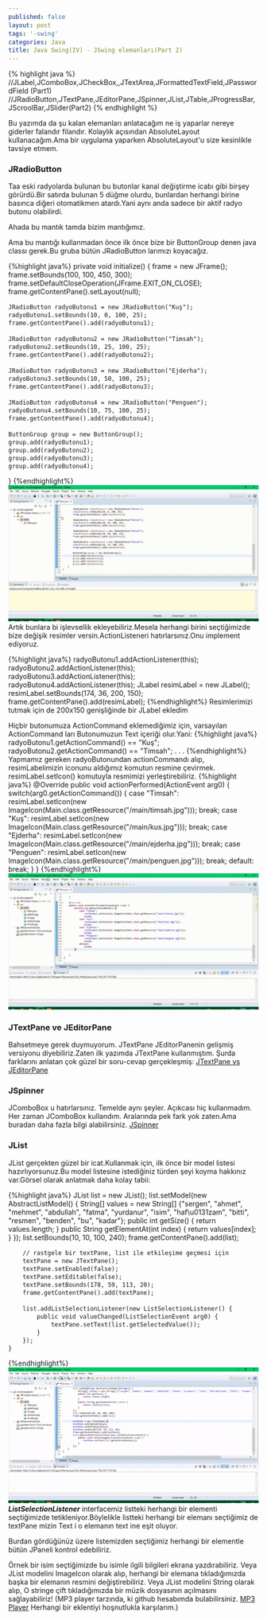 ```yaml
---
published: false
layout: post
tags: '-swing'
categories: Java
title: Java Swing(IV) - JSwing elemanları(Part 2)
---
```

{% highlight java %}
//JLabel,JComboBox,JCheckBox,,JTextArea,JFormattedTextField,JPasswordField (Part1)
//JRadioButton,JTextPane,JEditorPane,JSpinner,JList,JTable,JProgressBar,JScroolBar,JSlider(Part2)
{% endhighlight %}

Bu yazımda da şu kalan elemanları anlatacağım ne iş yaparlar nereye giderler falandır filandır.
Kolaylık açısından AbsoluteLayout kullanacağım.Ama bir uygulama yaparken AbsoluteLayout'u size kesinlikle tavsiye etmem.


### JRadioButton

Taa eski radyolarda bulunan bu butonlar kanal değiştirme icabı gibi birşey görürdü.Bir satırda bulunan 5 düğme olurdu, bunlardan herhangi birine basınca diğeri otomatikmen atardı.Yani aynı anda sadece bir aktif radyo butonu olabilirdi.

Ahada bu mantık tamda bizim mantığımız.

Ama bu mantığı kullanmadan önce ilk önce bize bir ButtonGroup denen java classı gerek.Bu gruba bütün JRadioButton larımızı koyacağız.

{%highlight java%}
private void initialize() {
	frame = new JFrame();
	frame.setBounds(100, 100, 450, 300);
	frame.setDefaultCloseOperation(JFrame.EXIT_ON_CLOSE);
	frame.getContentPane().setLayout(null);
		
	JRadioButton radyoButonu1 = new JRadioButton("Kuş");
	radyoButonu1.setBounds(10, 0, 100, 25);
	frame.getContentPane().add(radyoButonu1);
		
	JRadioButton radyoButonu2 = new JRadioButton("Timsah");
	radyoButonu2.setBounds(10, 25, 100, 25);
	frame.getContentPane().add(radyoButonu2);
		
	JRadioButton radyoButonu3 = new JRadioButton("Ejderha");
	radyoButonu3.setBounds(10, 50, 100, 25);
	frame.getContentPane().add(radyoButonu3);
		
	JRadioButton radyoButonu4 = new JRadioButton("Penguen");
	radyoButonu4.setBounds(10, 75, 100, 25);
	frame.getContentPane().add(radyoButonu4);
		
	ButtonGroup group = new ButtonGroup();
	group.add(radyoButonu1);
	group.add(radyoButonu2);
	group.add(radyoButonu3);
	group.add(radyoButonu4);
}
{%endhighlight%}
<img src="/images/javaswing/javaswing4/1.gif" />
Artık bunlara bi işlevsellik ekleyebiliriz.Mesela herhangi birini seçtiğimizde bize değişik resimler versin.ActionListeneri hatırlarsınız.Onu implement ediyoruz.

{%highlight java%}
	radyoButonu1.addActionListener(this);
	radyoButonu2.addActionListener(this);
	radyoButonu3.addActionListener(this);
	radyoButonu4.addActionListener(this);
    JLabel resimLabel = new JLabel();
	resimLabel.setBounds(174, 36, 200, 150);
	frame.getContentPane().add(resimLabel);
{%endhighlight%}
Resimlerimizi tutmak için de 200x150 genişliğinde bir JLabel ekledim

Hiçbir butonumuza ActionCommand eklemediğimiz için, varsayılan ActionCommand ları Butonumuzun Text içeriği olur.Yani:
{%highlight java%}
radyoButonu1.getActionCommand() == "Kuş";
radyoButonu2.getActionCommand() == "Timsah";
.
.
.
{%endhighlight%}
Yapmamız gereken radyoButonundan actionCommandı alıp, resimLabelimizin iconunu aldığımız komutun resmine çevirmek.
resimLabel.setIcon() komutuyla resmimizi yerleştirebiliriz.
{%highlight java%}
	@Override
	public void actionPerformed(ActionEvent arg0) {
		switch(arg0.getActionCommand()) {
			case "Timsah":
	        	resimLabel.setIcon(new ImageIcon(Main.class.getResource("/main/timsah.jpg")));
	        	break;
			case "Kuş":
	        	resimLabel.setIcon(new ImageIcon(Main.class.getResource("/main/kus.jpg")));
				break;
			case "Ejderha":
	        	resimLabel.setIcon(new ImageIcon(Main.class.getResource("/main/ejderha.jpg")));
				break;
			case "Penguen":
	        	resimLabel.setIcon(new ImageIcon(Main.class.getResource("/main/penguen.jpg")));
				break;
			default:
				break;
		}
	}
{%endhighlight%}
<img src="/images/javaswing/javaswing4/2.gif" />


### JTextPane ve JEditorPane

Bahsetmeye gerek duymuyorum. JTextPane JEditorPanenin gelişmiş versiyonu diyebiliriz.Zaten ilk yazımda JTextPane kullanmıştım. Şurda farklarını anlatan çok güzel bir soru-cevap gerçekleşmiş:
[JTextPane vs JEditorPane](https://stackoverflow.com/questions/19093851/jeditorpane-vs-jtextpane)

### JSpinner

JComboBox u hatırlarsınız. Temelde aynı şeyler. Açıkcası hiç kullanmadım. Her zaman JComboBox kullandım. Aralarında pek fark yok zaten.Ama buradan daha fazla bilgi alabilirsiniz.
[JSpinner](http://docs.oracle.com/javase/tutorial/uiswing/components/spinner.html)

### JList

JList gerçekten güzel bir icat.Kullanmak için, ilk önce bir model listesi hazırlıyorsunuz.Bu model listesine istediğiniz türden şeyi koyma hakkınız var.Görsel olarak anlatmak daha kolay tabii:

{%highlight java%}
		JList<String> list = new JList<String>();
		list.setModel(new AbstractListModel<String>() {
			String[] values = new String[] {"sergen", "ahmet", "mehmet", "abdullah", "fatma", "yurdanur", "isim", "haf\u0131zam", "bitti", "resmen", "benden", "bu", "kadar"};
			public int getSize() {
				return values.length;
			}
			public String getElementAt(int index) {
				return values[index];
			}
		});
		list.setBounds(10, 10, 100, 240);
		frame.getContentPane().add(list);
		
        // rastgele bir textPane, list ile etkileşime geçmesi için
		textPane = new JTextPane();
		textPane.setEnabled(false);
		textPane.setEditable(false);
		textPane.setBounds(178, 59, 113, 20);
		frame.getContentPane().add(textPane);
        
		list.addListSelectionListener(new ListSelectionListener() {
			public void valueChanged(ListSelectionEvent arg0) {
				textPane.setText(list.getSelectedValue());
			}
		}); 
	}
{%endhighlight%}
<img src="/images/javaswing/javaswing4/3.gif" />
___ListSelectionListener___ interfacemiz listteki herhangi bir elementi seçtiğimizde tetikleniyor.Böylelikle listteki herhangi bir elemanı seçtiğimiz de textPane mizin Text i o elemanın text ine eşit oluyor.

Burdan gördüğünüz üzere listemizden seçtiğimiz herhangi bir elementle bütün JPaneli kontrol edebiliriz.

Örnek bir isim seçtiğimizde bu isimle ilgili bilgileri ekrana yazdırabiliriz.
Veya JList modelini ImageIcon olarak alıp, herhangi bir elemana tıkladığımızda başka bir elemanın resmini değiştirebiliriz.
Veya JList modelini String olarak alıp, O stringe çift tıkladığımızda bir müzik dosyasının açılmasını sağlayabiliriz!
(MP3 player tarzında, ki github hesabımda bulabilirsiniz. [MP3 Player](https://github.com/sergenp/Minimal-Java-Projects/tree/master/mp3Player) Herhangi bir eklentiyi hoşnutlukla karşılarım.)
